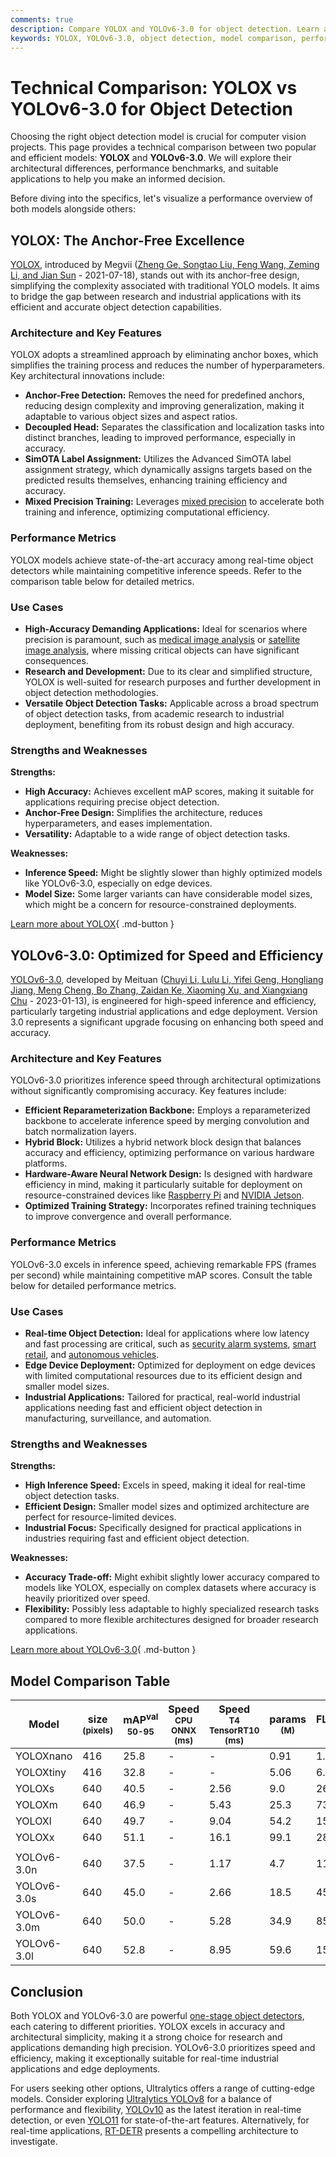```yaml
---
comments: true
description: Compare YOLOX and YOLOv6-3.0 for object detection. Learn about architecture, performance, and applications to choose the best model for your needs.
keywords: YOLOX, YOLOv6-3.0, object detection, model comparison, performance benchmarks, real-time detection, machine learning, computer vision
---
```


# Technical Comparison: YOLOX vs YOLOv6-3.0 for Object Detection

Choosing the right object detection model is crucial for computer vision projects. This page provides a technical comparison between two popular and efficient models: **YOLOX** and **YOLOv6-3.0**. We will explore their architectural differences, performance benchmarks, and suitable applications to help you make an informed decision.

Before diving into the specifics, let's visualize a performance overview of both models alongside others:

<script async src="https://cdn.jsdelivr.net/npm/chart.js"></script>
<script defer src="../../javascript/benchmark.js"></script>

<canvas id="modelComparisonChart" width="1024" height="400" active-models='["YOLOX", "YOLOv6-3.0"]'></canvas>

## YOLOX: The Anchor-Free Excellence

[YOLOX](https://github.com/Megvii-BaseDetection/YOLOX), introduced by Megvii ([Zheng Ge, Songtao Liu, Feng Wang, Zeming Li, and Jian Sun](https://arxiv.org/abs/2107.08430) - 2021-07-18), stands out with its anchor-free design, simplifying the complexity associated with traditional YOLO models. It aims to bridge the gap between research and industrial applications with its efficient and accurate object detection capabilities.

### Architecture and Key Features

YOLOX adopts a streamlined approach by eliminating anchor boxes, which simplifies the training process and reduces the number of hyperparameters. Key architectural innovations include:

- **Anchor-Free Detection:** Removes the need for predefined anchors, reducing design complexity and improving generalization, making it adaptable to various object sizes and aspect ratios.
- **Decoupled Head:** Separates the classification and localization tasks into distinct branches, leading to improved performance, especially in accuracy.
- **SimOTA Label Assignment:** Utilizes the Advanced SimOTA label assignment strategy, which dynamically assigns targets based on the predicted results themselves, enhancing training efficiency and accuracy.
- **Mixed Precision Training:** Leverages [mixed precision](https://www.ultralytics.com/glossary/mixed-precision) to accelerate both training and inference, optimizing computational efficiency.

### Performance Metrics

YOLOX models achieve state-of-the-art accuracy among real-time object detectors while maintaining competitive inference speeds. Refer to the comparison table below for detailed metrics.

### Use Cases

- **High-Accuracy Demanding Applications:** Ideal for scenarios where precision is paramount, such as [medical image analysis](https://www.ultralytics.com/glossary/medical-image-analysis) or [satellite image analysis](https://www.ultralytics.com/blog/using-computer-vision-to-analyse-satellite-imagery), where missing critical objects can have significant consequences.
- **Research and Development:** Due to its clear and simplified structure, YOLOX is well-suited for research purposes and further development in object detection methodologies.
- **Versatile Object Detection Tasks:** Applicable across a broad spectrum of object detection tasks, from academic research to industrial deployment, benefiting from its robust design and high accuracy.

### Strengths and Weaknesses

**Strengths:**

- **High Accuracy:** Achieves excellent mAP scores, making it suitable for applications requiring precise object detection.
- **Anchor-Free Design:** Simplifies the architecture, reduces hyperparameters, and eases implementation.
- **Versatility:** Adaptable to a wide range of object detection tasks.

**Weaknesses:**

- **Inference Speed:** Might be slightly slower than highly optimized models like YOLOv6-3.0, especially on edge devices.
- **Model Size:** Some larger variants can have considerable model sizes, which might be a concern for resource-constrained deployments.

[Learn more about YOLOX](https://github.com/Megvii-BaseDetection/YOLOX){ .md-button }

## YOLOv6-3.0: Optimized for Speed and Efficiency

[YOLOv6-3.0](https://github.com/meituan/YOLOv6), developed by Meituan ([Chuyi Li, Lulu Li, Yifei Geng, Hongliang Jiang, Meng Cheng, Bo Zhang, Zaidan Ke, Xiaoming Xu, and Xiangxiang Chu](https://arxiv.org/abs/2301.05586) - 2023-01-13), is engineered for high-speed inference and efficiency, particularly targeting industrial applications and edge deployment. Version 3.0 represents a significant upgrade focusing on enhancing both speed and accuracy.

### Architecture and Key Features

YOLOv6-3.0 prioritizes inference speed through architectural optimizations without significantly compromising accuracy. Key features include:

- **Efficient Reparameterization Backbone:** Employs a reparameterized backbone to accelerate inference speed by merging convolution and batch normalization layers.
- **Hybrid Block:** Utilizes a hybrid network block design that balances accuracy and efficiency, optimizing performance on various hardware platforms.
- **Hardware-Aware Neural Network Design:** Is designed with hardware efficiency in mind, making it particularly suitable for deployment on resource-constrained devices like [Raspberry Pi](https://docs.ultralytics.com/guides/raspberry-pi/) and [NVIDIA Jetson](https://docs.ultralytics.com/guides/nvidia-jetson/).
- **Optimized Training Strategy:** Incorporates refined training techniques to improve convergence and overall performance.

### Performance Metrics

YOLOv6-3.0 excels in inference speed, achieving remarkable FPS (frames per second) while maintaining competitive mAP scores. Consult the table below for detailed performance metrics.

### Use Cases

- **Real-time Object Detection:** Ideal for applications where low latency and fast processing are critical, such as [security alarm systems](https://www.ultralytics.com/blog/security-alarm-system-projects-with-ultralytics-yolov8), [smart retail](https://www.ultralytics.com/blog/ai-for-smarter-retail-inventory-management), and [autonomous vehicles](https://www.ultralytics.com/solutions/ai-in-automotive).
- **Edge Device Deployment:** Optimized for deployment on edge devices with limited computational resources due to its efficient design and smaller model sizes.
- **Industrial Applications:** Tailored for practical, real-world industrial applications needing fast and efficient object detection in manufacturing, surveillance, and automation.

### Strengths and Weaknesses

**Strengths:**

- **High Inference Speed:** Excels in speed, making it ideal for real-time object detection tasks.
- **Efficient Design:** Smaller model sizes and optimized architecture are perfect for resource-limited devices.
- **Industrial Focus:** Specifically designed for practical applications in industries requiring fast and efficient object detection.

**Weaknesses:**

- **Accuracy Trade-off:** Might exhibit slightly lower accuracy compared to models like YOLOX, especially on complex datasets where accuracy is heavily prioritized over speed.
- **Flexibility:** Possibly less adaptable to highly specialized research tasks compared to more flexible architectures designed for broader research applications.

[Learn more about YOLOv6-3.0](https://github.com/meituan/YOLOv6){ .md-button }

## Model Comparison Table

| Model       | size<br><sup>(pixels) | mAP<sup>val<br>50-95 | Speed<br><sup>CPU ONNX<br>(ms) | Speed<br><sup>T4 TensorRT10<br>(ms) | params<br><sup>(M) | FLOPs<br><sup>(B) |
| ----------- | --------------------- | -------------------- | ------------------------------ | ----------------------------------- | ------------------ | ----------------- |
| YOLOXnano   | 416                   | 25.8                 | -                              | -                                   | 0.91               | 1.08              |
| YOLOXtiny   | 416                   | 32.8                 | -                              | -                                   | 5.06               | 6.45              |
| YOLOXs      | 640                   | 40.5                 | -                              | 2.56                                | 9.0                | 26.8              |
| YOLOXm      | 640                   | 46.9                 | -                              | 5.43                                | 25.3               | 73.8              |
| YOLOXl      | 640                   | 49.7                 | -                              | 9.04                                | 54.2               | 155.6             |
| YOLOXx      | 640                   | 51.1                 | -                              | 16.1                                | 99.1               | 281.9             |
|             |                       |                      |                                |                                     |                    |                   |
| YOLOv6-3.0n | 640                   | 37.5                 | -                              | 1.17                                | 4.7                | 11.4              |
| YOLOv6-3.0s | 640                   | 45.0                 | -                              | 2.66                                | 18.5               | 45.3              |
| YOLOv6-3.0m | 640                   | 50.0                 | -                              | 5.28                                | 34.9               | 85.8              |
| YOLOv6-3.0l | 640                   | 52.8                 | -                              | 8.95                                | 59.6               | 150.7             |

## Conclusion

Both YOLOX and YOLOv6-3.0 are powerful [one-stage object detectors](https://www.ultralytics.com/glossary/one-stage-object-detectors), each catering to different priorities. YOLOX excels in accuracy and architectural simplicity, making it a strong choice for research and applications demanding high precision. YOLOv6-3.0 prioritizes speed and efficiency, making it exceptionally suitable for real-time industrial applications and edge deployments.

For users seeking other options, Ultralytics offers a range of cutting-edge models. Consider exploring [Ultralytics YOLOv8](https://docs.ultralytics.com/models/yolov8/) for a balance of performance and flexibility, [YOLOv10](https://docs.ultralytics.com/models/yolov10/) as the latest iteration in real-time detection, or even [YOLO11](https://docs.ultralytics.com/models/yolo11/) for state-of-the-art features. Alternatively, for real-time applications, [RT-DETR](https://docs.ultralytics.com/models/rtdetr/) presents a compelling architecture to investigate.
